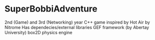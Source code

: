 # SuperBobbiAdventure
2nd (Game) and 3rd (Networking) year C++ game inspired by Hot Air by Nitrome
Has dependecies/external libraries
  GEF framework (by Abertay University)
  box2D physics engine
